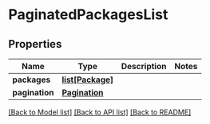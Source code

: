 # PaginatedPackagesList

## Properties
Name | Type | Description | Notes
------------ | ------------- | ------------- | -------------
**packages** | [**list[Package]**](Package.md) |  | 
**pagination** | [**Pagination**](Pagination.md) |  | 

[[Back to Model list]](../README.md#documentation-for-models) [[Back to API list]](../README.md#documentation-for-api-endpoints) [[Back to README]](../README.md)


